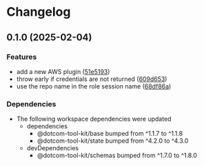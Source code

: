 # Changelog

## 0.1.0 (2025-02-04)


### Features

* add a new AWS plugin ([51e5193](https://github.com/Financial-Times/dotcom-tool-kit/commit/51e5193b8676d58bcbb25017267a20f3a60afe8b))
* throw early if credentials are not returned ([609d653](https://github.com/Financial-Times/dotcom-tool-kit/commit/609d6538b0f6fd2b9cc31717b6652c59432bde90))
* use the repo name in the role session name ([68df86a](https://github.com/Financial-Times/dotcom-tool-kit/commit/68df86a9dc0c9c32781cad77139afc3b653092cf))


### Dependencies

* The following workspace dependencies were updated
  * dependencies
    * @dotcom-tool-kit/base bumped from ^1.1.7 to ^1.1.8
    * @dotcom-tool-kit/state bumped from ^4.2.0 to ^4.3.0
  * devDependencies
    * @dotcom-tool-kit/schemas bumped from ^1.7.0 to ^1.8.0
